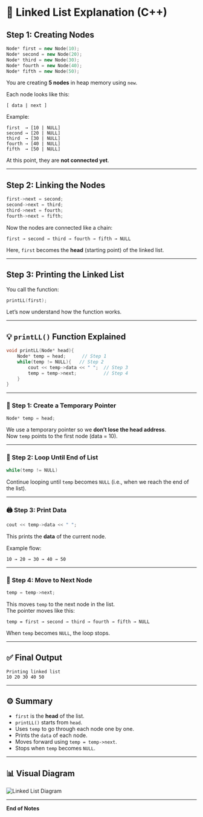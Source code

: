 # 🧩 Linked List Explanation (C++)

## Step 1: Creating Nodes

```cpp
Node* first = new Node(10);
Node* second = new Node(20);  
Node* third = new Node(30);
Node* fourth = new Node(40);
Node* fifth = new Node(50);
```

You are creating **5 nodes** in heap memory using `new`.

Each node looks like this:

```
[ data | next ]
```

Example:
```
first  → [10 | NULL]
second → [20 | NULL]
third  → [30 | NULL]
fourth → [40 | NULL]
fifth  → [50 | NULL]
```

At this point, they are **not connected yet**.

---

## Step 2: Linking the Nodes

```cpp
first->next = second;
second->next = third;
third->next = fourth;
fourth->next = fifth;
```

Now the nodes are connected like a chain:

```
first → second → third → fourth → fifth → NULL
```

Here, `first` becomes the **head** (starting point) of the linked list.

---

## Step 3: Printing the Linked List

You call the function:

```cpp
printLL(first);
```

Let’s now understand how the function works.

---

## 💡 `printLL()` Function Explained

```cpp
void printLL(Node* head){
    Node* temp = head;      // Step 1
    while(temp != NULL){   // Step 2
        cout << temp->data << " ";  // Step 3
        temp = temp->next;          // Step 4
    }
}
```

---

### 🧠 Step 1: Create a Temporary Pointer

```cpp
Node* temp = head;
```

We use a temporary pointer so we **don’t lose the head address**.  
Now `temp` points to the first node (data = 10).

---

### 🔁 Step 2: Loop Until End of List

```cpp
while(temp != NULL)
```

Continue looping until `temp` becomes `NULL` (i.e., when we reach the end of the list).

---

### 🖨️ Step 3: Print Data

```cpp
cout << temp->data << " ";
```

This prints the **data** of the current node.

Example flow:
```
10 → 20 → 30 → 40 → 50
```

---

### 🔄 Step 4: Move to Next Node

```cpp
temp = temp->next;
```

This moves `temp` to the next node in the list.  
The pointer moves like this:

```
temp = first → second → third → fourth → fifth → NULL
```

When `temp` becomes `NULL`, the loop stops.

---

## ✅ Final Output

```
Printing linked list
10 20 30 40 50
```

---

## ⚙️ Summary

- `first` is the **head** of the list.
- `printLL()` starts from `head`.
- Uses `temp` to go through each node one by one.
- Prints the `data` of each node.
- Moves forward using `temp = temp->next`.
- Stops when `temp` becomes `NULL`.

---

## 📊 Visual Diagram

![Linked List Diagram](/mnt/data/linked_list_diagram.png)

---

**End of Notes**
